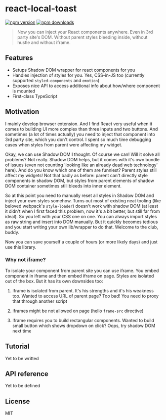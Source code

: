 # react-local-toast

[![npm version][npmv-image]][npmv-url]
[![npm downloads][npmd-image]][npmd-url]

> Now you can inject your React components anywhere. Even in 3rd party site's DOM. Without parent styles bleeding inside, without hustle and without iframe.


## Features

* Setups Shadow DOM wrapper for react components for you
* Handles injection of styles for you. Yes, CSS-in-JS too (currently supported `styled-components` and `emotion`)
* Exposes nice API to access additional info about how/where component is mounted
* First-class TypeScript

## Motivation

I mainly develop browser extension. And I find React very useful when it comes to building UI more complex than three inputs and two buttons. And sometimes (a lot of times actually) you need to inject that component into 3rd party site, which you don't control. I spent so much time debugging cases when styles from parent were affecting my widget. 

Okay, we can use Shadow DOM I thought. Of course we can! Will it solve all problems? Not really. Shadow DOM helps, but it comes with it's own bundle of issues (even not counting 'looking like an already dead web technology' here). And do you know which one of them are funniest? Parent styles still affect my widgets! Not that badly as before: parent can't directly style components in shadow DOM, but styles from parent elements of shadow DOM container sometimes still bleeds into inner element.

So at this point you need to manually reset all styles in Shadow DOM and inject your own styles somehow. Turns out most of existing neat tooling (like beloved webpack's `style-loader`) doesn't work with shadow DOM (at least it didn't when I first faced this problem, now it's a bit better, but still far from ideal). So you left with your CSS one on one. You can always import styles as raw string and insert into DOM manually. But it quickly becomes tedious and you start writing your own lib/wrapper to do that. Welcome to the club, buddy. 

Now you can save yourself a couple of hours (or more likely days) and just use this library.

### Why not iframe?

To isolate your component from parent site you can use iframe. You embed component in iframe and then embed iframe on page. Styles are isolated out of the box. But it has its own downsides too:

1. Iframe is isolated from parent. It's his strengths and it's his weakness too. Wanted to access URL of parent page? Too bad! You need to proxy that through another script

2. Iframes might be not allowed on page (hello `frame-src` directive)

3. Iframe requires you to build rectangular components. Wanted to build small button which shows dropdown on click? Oops, try shadow DOM next time

## Tutorial

Yet to be writted

## API reference

Yet to be defined

## License

MIT

[npmv-image]: https://img.shields.io/npm/v/inject-react-anywhere.svg?style=flat-square
[npmv-url]: https://www.npmjs.com/package/inject-react-anywhere
[npmd-image]: https://img.shields.io/npm/dm/inject-react-anywhere.svg?style=flat-square
[npmd-url]: https://www.npmjs.com/package/inject-react-anywhere